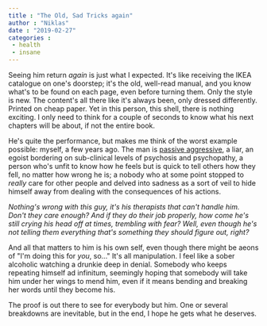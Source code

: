 ```yaml
---
title : "The Old, Sad Tricks again"
author : "Niklas"
date : "2019-02-27"
categories : 
 - health
 - insane
---
```


Seeing him return _again_ is just what I expected. It's like receiving the IKEA catalogue on one's doorstep; it's the old, well-read manual, and you know what's to be found on each page, even before turning them. Only the style is new. The content's all there like it's always been, only dressed differently. Printed on cheap paper. Yet in this person, this shell, there is nothing exciting. I only need to think for a couple of seconds to know what his next chapters will be about, if not the entire book.

He's quite the performance, but makes me think of the worst example possible: myself, a few years ago. The man is [passive aggressive](http://www.lyricstime.com/the-lucksmiths-synchronised-sinking-lyrics.html), a liar, an egoist bordering on sub-clinical levels of psychosis and psychopathy, a person who's unfit to know how he feels but is quick to tell others how they fell, no matter how wrong he is; a nobody who at some point stopped to _really_ care for other people and delved into sadness as a sort of veil to hide himself away from dealing with the consequences of his actions.

_Nothing's wrong with this guy, it's his therapists that can't handle him. Don't they care enough? And if they do their job properly, how come he's still crying his head off at times, trembling with fear? Well, even though he's not telling them everything that's something they should figure out, right?_

And all that matters to him is his own self, even though there might be aeons of "I'm doing this for _you_, so..." It's all manipulation. I feel like a sober alcoholic watching a drunkie deep in denial. Somebody who keeps repeating himself ad infinitum, seemingly hoping that somebody will take him under her wings to mend him, even if it means bending and breaking her words until they become his.

The proof is out there to see for everybody but him. One or several breakdowns are inevitable, but in the end, I hope he gets what he deserves.
